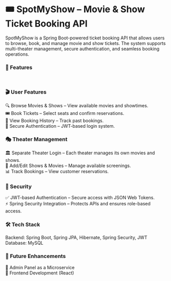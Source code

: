 <h1>🎟️ SpotMyShow – Movie & Show Ticket Booking API </h1>
SpotMyShow is a Spring Boot-powered ticket booking API that allows users to browse, book, and manage movie and show tickets. The system supports multi-theater management, secure authentication, and seamless booking operations.

<h3>🚀 Features</h3>
<br>
<h3>🎬 User Features</h3>
🔍 Browse Movies & Shows – View available movies and showtimes.<br>
🎟️ Book Tickets – Select seats and confirm reservations.<br>
📜 View Booking History – Track past bookings.<br>
🔑 Secure Authentication – JWT-based login system.<br>

<h3>🎭 Theater Management</h3>
🏛️ Separate Theater Login – Each theater manages its own movies and shows.<br>
🎥 Add/Edit Shows & Movies – Manage available screenings.<br>
📊 Track Bookings – View customer reservations.<br>

<h3>🔐 Security</h3>
✅ JWT-based Authentication – Secure access with JSON Web Tokens.<br>
⚡ Spring Security Integration – Protects APIs and ensures role-based access.<br>

<h3>🛠️ Tech Stack</h3>
Backend: Spring Boot, Spring JPA, Hibernate, Spring Security, JWT<br>
Database: MySQL<br>

<h3>📌 Future Enhancements</h3>
🏢 Admin Panel as a Microservice<br>
📱 Frontend Development (React)<br>
